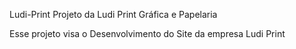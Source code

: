 Ludi-Print
Projeto da Ludi Print Gráfica e Papelaria

Esse projeto visa o Desenvolvimento do Site da empresa Ludi Print